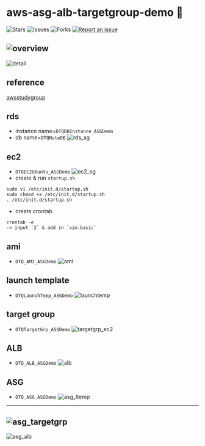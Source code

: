 # aws-asg-alb-targetgroup-demo 🐳

![Stars](https://img.shields.io/github/stars/tquangdo/aws-asg-alb-targetgroup-demo?color=f05340)
![Issues](https://img.shields.io/github/issues/tquangdo/aws-asg-alb-targetgroup-demo?color=f05340)
![Forks](https://img.shields.io/github/forks/tquangdo/aws-asg-alb-targetgroup-demo?color=f05340)
[![Report an issue](https://img.shields.io/badge/Support-Issues-green)](https://github.com/tquangdo/aws-asg-alb-targetgroup-demo/issues/new)

![overview](screenshots/overview.png)
---
![detail](screenshots/detail.png)

## reference
[awsstudygroup](https://000006.awsstudygroup.com/vi/)

## rds
- instance name=`DTQDBInstance_ASGDemo`
- db name=`DTQNoteDB`
![rds_sg](screenshots/rds_sg.png)

## ec2
- `DTQEC2Ubuntu_ASGDemo`
![ec2_sg](screenshots/ec2_sg.png)
- create & run `startup.sh`
```shell
sudo vi /etc/init.d/startup.sh
sudo chmod +x /etc/init.d/startup.sh
. /etc/init.d/startup.sh
```
- create crontab
```shell
crontab -e
-> input `2` & add in `vim.basic`
```

## ami
- `DTQ_AMI_ASGDemo`
![ami](screenshots/ami.png)

## launch template
- `DTQLaunchTemp_ASGDemo`
![launchtemp](screenshots/launchtemp.png)

## target group
- `DTQTargetGrp_ASGDemo`
![targetgrp_ec2](screenshots/targetgrp_ec2.png)

## ALB
- `DTQ_ALB_ASGDemo`
![alb](screenshots/alb.png)

## ASG
- `DTQ_ASG_ASGDemo`
![asg_ltemp](screenshots/asg_ltemp.png)
---
![asg_targetgrp](screenshots/asg_targetgrp.png)
---
![asg_alb](screenshots/asg_alb.png)
